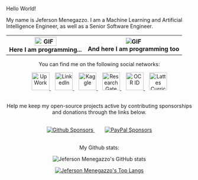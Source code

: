 Hello World!

My name is Jeferson Menegazzo. I am a Machine Learning and Artificial Intelligence Engineer, as well as a Senior Software Engineer.

<div align="center">
  <table>
    <tr>
      <th>
      <img align="center" alt="GIF" src="https://media.giphy.com/media/LmNwrBhejkK9EFP504/giphy.gif" width="55%"/><br />
      <figcaption>Here I am programming...</figcaption>
      </th>
      <th>
        <img align="center" alt="GIF" src="https://media.giphy.com/media/zOvBKUUEERdNm/giphy.gif"/><br />
        <figcaption>And here I am programming too</figcaption>
      </th>
    </tr>
  <table>
</div>
    
You can find me on the following social networks:

<div align="center">

  <a href="https://www.upwork.com/freelancers/~0184d7791e88831fa7">
    <img src="https://cdn.icon-icons.com/icons2/2108/PNG/512/upwork_icon_130799.png" width="48px" alt="UpWork" title="UpWork"/>
  </a>
  &nbsp;&nbsp;
  <a href="https://www.linkedin.com/in/jefmenegazzo/">
    <img src="https://cdn.icon-icons.com/icons2/1099/PNG/512/1485482199-linkedin_78667.png" width="48px" alt="LinkedIn" title="LinkedIn"/>
  </a>
  &nbsp;&nbsp;
  <a href="https://www.kaggle.com/jefmenegazzo">
    <img src="https://cdn.icon-icons.com/icons2/2699/PNG/512/kaggle_logo_icon_168473.png" width="48px" alt="Kaggle" title="Kaggle"/>
  </a>
  &nbsp;&nbsp;
  <a href="https://www.researchgate.net/profile/Jeferson_Menegazzo">
    <img src="https://cdn.icon-icons.com/icons2/2108/PNG/512/researchgate_icon_130843.png" width="48px" alt="ResearchGate" title="ResearchGate"/>
  </a>
  &nbsp;&nbsp;
  <a href="https://orcid.org/0000-0001-5966-685X">
    <img src="https://cdn.icon-icons.com/icons2/2407/PNG/512/orcid_icon_146132.png" width="48px" alt="OCR ID" title="OCR ID"/>
  </a>
  &nbsp;&nbsp;
  <a href="http://lattes.cnpq.br/6595376501209613">
    <img src="https://sobral.ufc.br/wp-content/uploads/2020/04/lattes.svg" width="48px" alt="Lattes Curriculum" title="Lattes Curriculum"/>
  </a>

</div>

<br />

Help me keep my open-source projects active by contributing sponsorships and donations through the links below.
    
<div align="center">

 <br />
  
<a href="https://github.com/sponsors/jefmenegazzo">
    <img src="https://img.shields.io/static/v1?label=Donate%20with&message=Github%20Sponsors&logo=github&style=for-the-badge&color=blue&logoColor=white&link=https://github.com/sponsors/jefmenegazzo" alt="Github Sponsors"/>
</a>
&nbsp;&nbsp;&nbsp;&nbsp;&nbsp;&nbsp;
<a href="https://www.paypal.com/donate/?hosted_button_id=QA7BLD3X842W6">
    <img src="https://img.shields.io/static/v1?label=Donate%20with&message=Paypal&logo=paypal&style=for-the-badge&color=blue&logoColor=white&link=https://www.paypal.com/donate/?hosted_button_id=QA7BLD3X842W6" alt="PayPal Sponsors"/>
</a>

</div>
  
 <br />
    
My Github stats:
  
![Jeferson Menegazzo's GitHub stats](https://github-readme-stats.vercel.app/api?username=jefmenegazzo&show_icons=true&count_private=true&include_all_commits=true)
 
[![Jeferson Menegazzo's Top Langs](https://github-readme-stats.vercel.app/api/top-langs/?username=jefmenegazzo&layout=compact&langs_count=10)](https://github.com/anuraghazra/github-readme-stats)

